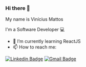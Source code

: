 ### Hi there 👋

My name is Vinícius Mattos

I'm a Software Developer :computer:

- 🌱 I’m currently learning ReactJS
- 📫 How to reach me: 

<a href="https://www.linkedin.com/in/vin%C3%ADcius-mattos-2832a663/" target="_blank"><img src="https://img.shields.io/badge/LinkedIn-0077B5?style=for-the-badge&logo=linkedin&logoColor=white" alt="Linkedin Badge" /></a>
<a href="mailto:viniciusmattos99@gmail.com" target="_blank"><img src="https://img.shields.io/badge/Gmail-D14836?style=for-the-badge&logo=gmail&logoColor=white" alt="Gmail Badge" /></a>

